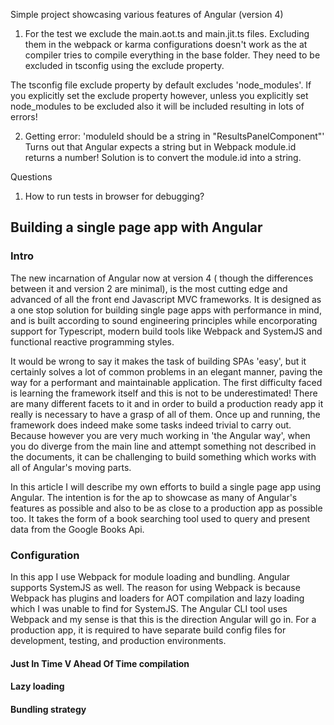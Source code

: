 Simple project showcasing various features of Angular (version 4)

1. For the test we exclude the main.aot.ts and main.jit.ts files. Excluding them in the webpack or karma configurations doesn't work as the at compiler tries to compile everything in the base folder. They need to be excluded in tsconfig using the exclude property.

The tsconfig file exclude property by default excludes 'node_modules'. If you explicitly set the exclude property however, unless you explicitly set node_modules to be excluded also it will be included resulting in lots of errors!


2. Getting error: 'moduleId should be a string in "ResultsPanelComponent"'
Turns out that Angular expects a string but in Webpack module.id returns a number! Solution is to convert the module.id into a string.


Questions

1. How to run tests in browser for debugging?


## Building a single page app with Angular

### Intro
The new incarnation of Angular now at version 4 ( though the differences between it and version 2 are minimal), is the most cutting edge and advanced of all the front end Javascript MVC frameworks. It is designed as a one stop solution for building single page apps with performance in mind, and is built according to sound engineering principles while encorporating support for Typescript, modern build tools like Webpack and SystemJS and functional reactive programming styles.

It would be wrong to say it makes the task of building SPAs 'easy', but it certainly solves a lot of common problems in an elegant manner, paving the way for a performant and maintainable application. The first difficulty faced is learning the framework itself and this is not to be underestimated! There are many different facets to it and in order to build a production ready app it really is necessary to have a grasp of all of them. Once up and running, the framework does indeed make some tasks indeed trivial to carry out. Because however you are very much working in 'the Angular way', when you do diverge from the main line and attempt something not described in the documents, it can be challenging to build something which works with all of Angular's moving parts.

In this article I will describe my own efforts to build a single page app using Angular. The intention is for the ap to showcase as many of Angular's features as possible and also to be as close to a production app as possible too. It takes the form of a book searching tool used to query and present data from the Google Books Api.


### Configuration
In this app I use Webpack for module loading and bundling. Angular supports SystemJS as well. The reason for using
Webpack is because Webpack has plugins and loaders for AOT compilation and lazy loading which I was unable to find for SystemJS. The Angular CLI tool uses Webpack and my sense is that this is the direction Angular will go in.
For a production app, it is required to have separate build config files for development, testing, and production environments.

#### Just In Time V Ahead Of Time compilation

#### Lazy loading

#### Bundling strategy

#### 



